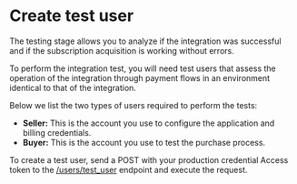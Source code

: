 # Create test user

The testing stage allows you to analyze if the integration was successful and if the subscription acquisition is working without errors.

To perform the integration test, you will need test users that assess the operation of the integration through payment flows in an environment identical to that of the integration. 

Below we list the two types of users required to perform the tests:

* **Seller:** This is the account you use to configure the application and billing credentials.
* **Buyer:** This is the account you use to test the purchase process.

To create a test user, send a POST with your production credential Access token to the [/users/test_user](/developers/en/reference/test_user/_users_test_user/post) endpoint and execute the request.
